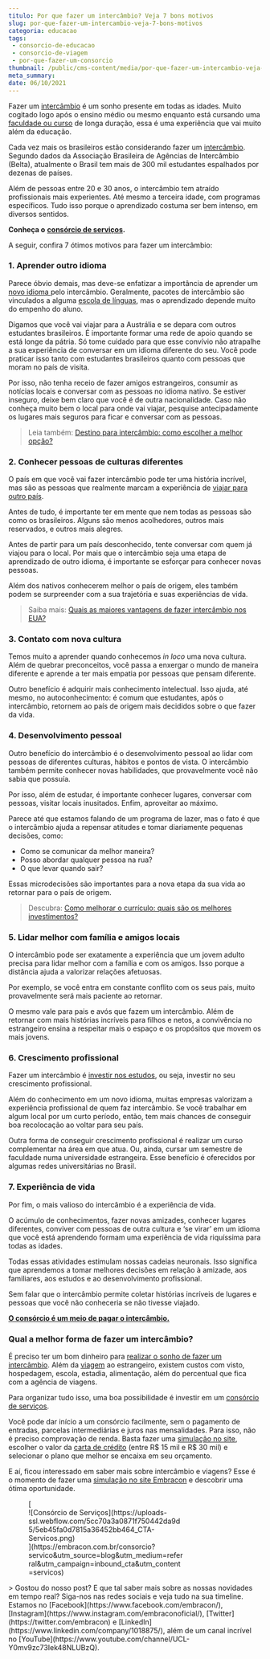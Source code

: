 ```yaml
---
titulo: Por que fazer um intercâmbio? Veja 7 bons motivos
slug: por-que-fazer-um-intercambio-veja-7-bons-motivos
categoria: educacao
tags:
 - consorcio-de-educacao
 - consorcio-de-viagem
 - por-que-fazer-um-consorcio
thumbnail: /public/cms-content/media/por-que-fazer-um-intercambio-veja-7-bons-motivos.jpg
meta_summary: 
date: 06/10/2021
---
```

Fazer um [intercâmbio](https://www.embracon.com.br/blog/quais-as-maiores-vantagens-de-fazer-intercambio-nos-eua) é um sonho presente em todas as idades. Muito cogitado logo após o ensino médio ou mesmo enquanto está cursando uma [faculdade ou curso](https://www.embracon.com.br/blog/5-dicas-para-construir-uma-carreira-internacional) de longa duração, essa é uma experiência que vai muito além da educação.

Cada vez mais os brasileiros estão considerando fazer um [intercâmbio](https://www.embracon.com.br/blog/entenda-as-vantagens-de-fazer-um-intercambio-no-canada). Segundo dados da Associação Brasileira de Agências de Intercâmbio (Belta), atualmente o Brasil tem mais de 300 mil estudantes espalhados por dezenas de países.

Além de pessoas entre 20 e 30 anos, o intercâmbio tem atraído profissionais mais experientes. Até mesmo a terceira idade, com programas específicos. Tudo isso porque o aprendizado costuma ser bem intenso, em diversos sentidos.

**Conheça o** [**consórcio de serviços**](https://www.embracon.com.br/consorcio-servicos)**.**

A seguir, confira 7 ótimos motivos para fazer um intercâmbio:

### 1. Aprender outro idioma

Parece óbvio demais, mas deve-se enfatizar a importância de aprender um [novo idioma ](https://www.embracon.com.br/blog/entenda-a-importancia-de-aprender-a-falar-ingles)pelo intercâmbio. Geralmente, pacotes de intercâmbio são vinculados a alguma [escola de línguas](https://www.embracon.com.br/blog/entenda-quais-sao-as-vantagens-de-aprender-mandarim), mas o aprendizado depende muito do empenho do aluno.

Digamos que você vai viajar para a Austrália e se depara com outros estudantes brasileiros. É importante formar uma rede de apoio quando se está longe da pátria. Só tome cuidado para que esse convívio não atrapalhe a sua experiência de conversar em um idioma diferente do seu. Você pode praticar isso tanto com estudantes brasileiros quanto com pessoas que moram no país de visita.

Por isso, não tenha receio de fazer amigos estrangeiros, consumir as notícias locais e conversar com as pessoas no idioma nativo. Se estiver inseguro, deixe bem claro que você é de outra nacionalidade. Caso não conheça muito bem o local para onde vai viajar, pesquise antecipadamente os lugares mais seguros para ficar e conversar com as pessoas.

> Leia também: [Destino para intercâmbio: como escolher a melhor opção?](https://www.embracon.com.br/blog/destino-para-intercambio-como-escolher-a-melhor-opcao)

### 2. Conhecer pessoas de culturas diferentes

O país em que você vai fazer intercâmbio pode ter uma história incrível, mas são as pessoas que realmente marcam a experiência de [viajar para outro país](https://www.embracon.com.br/blog/consorcio-de-viagens-o-que-e-e-como-funciona).

Antes de tudo, é importante ter em mente que nem todas as pessoas são como os brasileiros. Alguns são menos acolhedores, outros mais reservados, e outros mais alegres.

Antes de partir para um país desconhecido, tente conversar com quem já viajou para o local. Por mais que o intercâmbio seja uma etapa de aprendizado de outro idioma, é importante se esforçar para conhecer novas pessoas.

Além dos nativos conhecerem melhor o país de origem, eles também podem se surpreender com a sua trajetória e suas experiências de vida.

> Saiba mais: [Quais as maiores vantagens de fazer intercâmbio nos EUA?](https://www.embracon.com.br/blog/quais-as-maiores-vantagens-de-fazer-intercambio-nos-eua)

### 3. Contato com nova cultura

Temos muito a aprender quando conhecemos *in loco* uma nova cultura. Além de quebrar preconceitos, você passa a enxergar o mundo de maneira diferente e aprende a ter mais empatia por pessoas que pensam diferente.

Outro benefício é adquirir mais conhecimento intelectual. Isso ajuda, até mesmo, no autoconhecimento: é comum que estudantes, após o intercâmbio, retornem ao país de origem mais decididos sobre o que fazer da vida.

### 4. Desenvolvimento pessoal

Outro benefício do intercâmbio é o desenvolvimento pessoal ao lidar com pessoas de diferentes culturas, hábitos e pontos de vista. O intercâmbio também permite conhecer novas habilidades, que provavelmente você não sabia que possuía.

Por isso, além de estudar, é importante conhecer lugares, conversar com pessoas, visitar locais inusitados. Enfim, aproveitar ao máximo.

Parece até que estamos falando de um programa de lazer, mas o fato é que o intercâmbio ajuda a repensar atitudes e tomar diariamente pequenas decisões, como:

- Como se comunicar da melhor maneira?
- Posso abordar qualquer pessoa na rua?
- O que levar quando sair?

Essas microdecisões são importantes para a nova etapa da sua vida ao retornar para o país de origem.

> Descubra: [Como melhorar o currículo: quais são os melhores investimentos?](https://www.embracon.com.br/blog/como-melhorar-o-curriculo-quais-sao-os-melhores-investimentos)

### 5. Lidar melhor com família e amigos locais

O intercâmbio pode ser exatamente a experiência que um jovem adulto precisa para lidar melhor com a família e com os amigos. Isso porque a distância ajuda a valorizar relações afetuosas.

Por exemplo, se você entra em constante conflito com os seus pais, muito provavelmente será mais paciente ao retornar.

O mesmo vale para pais e avós que fazem um intercâmbio. Além de retornar com mais histórias incríveis para filhos e netos, a convivência no estrangeiro ensina a respeitar mais o espaço e os propósitos que movem os mais jovens.

### 6. Crescimento profissional

Fazer um intercâmbio é [investir nos estudos](https://www.embracon.com.br/blog/como-um-mba-executivo-pode-alavancar-a-sua-carreira), ou seja, investir no seu crescimento profissional.

Além do conhecimento em um novo idioma, muitas empresas valorizam a experiência profissional de quem faz intercâmbio. Se você trabalhar em algum local por um curto período, então, tem mais chances de conseguir boa recolocação ao voltar para seu país.

Outra forma de conseguir crescimento profissional é realizar um curso complementar na área em que atua. Ou, ainda, cursar um semestre de faculdade numa universidade estrangeira. Esse benefício é oferecidos por algumas redes universitárias no Brasil.

### 7. Experiência de vida

Por fim, o mais valioso do intercâmbio é a experiência de vida.

O acúmulo de conhecimentos, fazer novas amizades, conhecer lugares diferentes, conviver com pessoas de outra cultura e ‘se virar’ em um idioma que você está aprendendo formam uma experiência de vida riquíssima para todas as idades.

Todas essas atividades estimulam nossas cadeias neuronais. Isso significa que aprendemos a tomar melhores decisões em relação à amizade, aos familiares, aos estudos e ao desenvolvimento profissional.

Sem falar que o intercâmbio permite coletar histórias incríveis de lugares e pessoas que você não conheceria se não tivesse viajado.

[**O consórcio é um meio de pagar o intercâmbio.**](https://www.embracon.com.br/blog/tire-as-suas-duvidas-sobre-o-consorcio-de-educacao-embracon)

### Qual a melhor forma de fazer um intercâmbio?

É preciso ter um bom dinheiro para [realizar o sonho de fazer um intercâmbio](https://www.embracon.com.br/blog/conheca-os-principais-consorcios-de-servicos-embracon). Além da [viagem](https://www.embracon.com.br/blog/viagem-economica-confira-nossas-dicas-para-viajar-com-pouco-dinheiro) ao estrangeiro, existem custos com visto, hospedagem, escola, estadia, alimentação, além do percentual que fica com a agência de viagens.

Para organizar tudo isso, uma boa possibilidade é investir em um [consórcio de serviços](https://www.embracon.com.br/consorcio-servicos).

Você pode dar início a um consórcio facilmente, sem o pagamento de entradas, parcelas intermediárias e juros nas mensalidades. Para isso, não é preciso comprovação de renda. Basta fazer uma [simulação no site](https://www.embracon.com.br/consorcio), escolher o valor da [carta de crédito](https://www.embracon.com.br/conhecaoconsorcio/o-que-e-carta-de-credito) (entre R$ 15 mil e R$ 30 mil) e selecionar o plano que melhor se encaixa em seu orçamento.

E aí, ficou interessado em saber mais sobre intercâmbio e viagens? Esse é o momento de fazer uma [simulação no site Embracon](http://www.embracon.com.br) e descobrir uma ótima oportunidade.

<figure class="w-richtext-figure-type-image w-richtext-align-center" style="max-width:310px">[<div>![Consórcio de Serviços](https://uploads-ssl.webflow.com/5cc70a3a0871f750442da9d5/5eb45fa0d7815a36452bb464_CTA-Servicos.png)</div>](https://embracon.com.br/consorcio?servico&utm_source=blog&utm_medium=referral&utm_campaign=inbound_cta&utm_content=servicos)</figure>> Gostou do nosso post? E que tal saber mais sobre as nossas novidades em tempo real? Siga-nos nas redes sociais e veja tudo na sua timeline. Estamos no [Facebook](https://www.facebook.com/embracon/), [Instagram](https://www.instagram.com/embraconoficial/), [Twitter](https://twitter.com/embracon) e [LinkedIn](https://www.linkedin.com/company/1018875/), além de um canal incrível no [YouTube](https://www.youtube.com/channel/UCL-Y0mv9zc73Iek48NLUBzQ).
